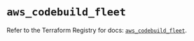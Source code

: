 # `aws_codebuild_fleet`

Refer to the Terraform Registry for docs: [`aws_codebuild_fleet`](https://registry.terraform.io/providers/hashicorp/aws/6.18.0/docs/resources/codebuild_fleet).
